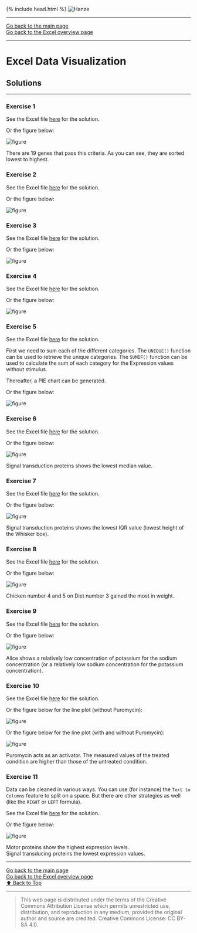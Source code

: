 {% include head.html %}
![Hanze](../hanze/hanze.png)

---

[Go back to the main page](../index.md)  
[Go back to the Excel overview page](../excel/excel_01_index.md)  

---


# Excel Data Visualization

## Solutions

---

### Exercise 1

See the Excel file [here](./files_13_data_visualization_solutions/exercise01/exercise01.xlsx) for the solution.

Or the figure below:

![figure](./files_13_data_visualization_solutions/exercise01/fig01.png)


There are 19 genes that pass this criteria. 
As you can see, they are sorted lowest to highest.

### Exercise 2

See the Excel file [here](./files_13_data_visualization_solutions/exercise02/exercise02.xlsx) for the solution.

Or the figure below:

![figure](./files_13_data_visualization_solutions/exercise02/fig01.png)

### Exercise 3

See the Excel file [here](./files_13_data_visualization_solutions/exercise03/exercise03.xlsx) for the solution.

Or the figure below:

![figure](./files_13_data_visualization_solutions/exercise03/fig01.png)

### Exercise 4

See the Excel file [here](./files_13_data_visualization_solutions/exercise04/exercise04.xlsx) for the solution.

Or the figure below:

![figure](./files_13_data_visualization_solutions/exercise04/fig01.png)


### Exercise 5

See the Excel file [here](./files_13_data_visualization_solutions/exercise05/exercise05.xlsx) for the solution.

First we need to sum each of the different categories.
The `UNIQUE()` function can be used to retrieve the unique categories.
The `SUMIF()` function can be used to calculate the sum of each category for the Expression values without stimulus.

Thereafter, a PIE chart can be generated.

Or the figure below:

![figure](./files_13_data_visualization_solutions/exercise05/fig01.png)


### Exercise 6

See the Excel file [here](./files_13_data_visualization_solutions/exercise06/exercise06.xlsx) for the solution.

Or the figure below:

![figure](./files_13_data_visualization_solutions/exercise06/fig01.png)

Signal transduction proteins shows the lowest median value.  

### Exercise 7

See the Excel file [here](./files_13_data_visualization_solutions/exercise07/exercise07.xlsx) for the solution.

Or the figure below:

![figure](./files_13_data_visualization_solutions/exercise07/fig01.png)

Signal transduction proteins shows the lowest IQR value (lowest height of the Whisker box).  


### Exercise 8

See the Excel file [here](./files_13_data_visualization_solutions/exercise08/exercise08.xlsx) for the solution.

Or the figure below:

![figure](./files_13_data_visualization_solutions/exercise08/fig01.png)

Chicken number 4 and 5 on Diet number 3 gained the most in weight.  


### Exercise 9

See the Excel file [here](./files_13_data_visualization_solutions/exercise09/exercise09.xlsx) for the solution.

Or the figure below:

![figure](./files_13_data_visualization_solutions/exercise09/fig01.png)

Alice shows a relatively low concentration of potassium for the sodium concentration (or a relatively low sodium concentration for the potassium concentration).  

### Exercise 10

See the Excel file [here](./files_13_data_visualization_solutions/exercise10/exercise10.xlsx) for the solution.

Or the figure below for the line plot (without Puromycin):

![figure](./files_13_data_visualization_solutions/exercise10/fig01.png)

Or the figure below for the line plot (with and without Puromycin):

![figure](./files_13_data_visualization_solutions/exercise10/fig02.png)

Puromycin acts as an activator. The measured values of the treated condition are higher than those of the untreated condition.

### Exercise 11

Data can be cleaned in various ways. You can use (for instance) the `Text to Columns` feature to split on a space. But there are other strategies as well (like the `RIGHT` or `LEFT` formula).

See the Excel file [here](./files_13_data_visualization_solutions/exercise11/exercise11.xlsx) for the solution.

Or the figure below:

![figure](./files_13_data_visualization_solutions/exercise11/fig01.png)

Motor proteins show the highest expression levels.  
Signal transducing proteins the lowest expression values.  

---

[Go back to the main page](../index.md)  
[Go back to the Excel overview page](../excel/excel_01_index.md)  
<a href="#top">⬆️ Back to Top</a>  

---


>This web page is distributed under the terms of the Creative Commons Attribution License which permits unrestricted use, distribution, and reproduction in any medium, provided the original author and source are credited.
>Creative Commons License: CC BY-SA 4.0.

